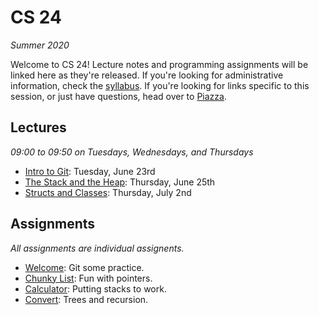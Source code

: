 # CS 24
_Summer 2020_

Welcome to CS 24!  Lecture notes and programming assignments will be linked here
as they're released. If you're looking for administrative information, check the
[syllabus](Syllabus.md).  If you're looking for links  specific to this session,
or just have questions, head over to [Piazza](https://piazza.com/ucsb/summer2020/cs24).


## Lectures

_09:00 to 09:50 on Tuesdays, Wednesdays, and Thursdays_

- [Intro to Git](notes/Intro%20to%20Git.md): Tuesday, June 23rd
- [The Stack and the Heap](notes/The%20Stack%20and%20the%20Heap.md): Thursday, June 25th
- [Structs and Classes](notes/Structs%20and%20Classes.md): Thursday, July 2nd


## Assignments

_All assignments are individual assignents._

- [Welcome](welcome): Git some practice.
- [Chunky List](chunkylist): Fun with pointers.
- [Calculator](calculator): Putting stacks to work.
- [Convert](convert): Trees and recursion.
